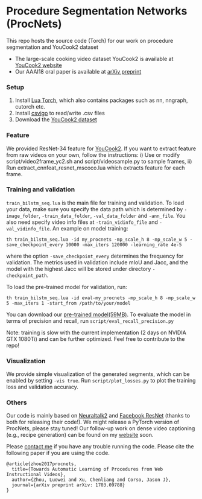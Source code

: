 # Procedure Segmentation Networks (ProcNets)
This repo hosts the source code (Torch) for our work on procedure segmentation and YouCook2 dataset

* The large-scale cooking video dataset YouCook2 is available at [YouCook2 website](http://youcook2.eecs.umich.edu)
* Our AAAI18 oral paper is available at [arXiv preprint](https://arxiv.org/abs/1703.09788)

### Setup
1. Install [Lua Torch](http://torch.ch/docs/getting-started.html), which also contains packages such as nn, nngraph, cutorch etc.
2. Install [csvigo](https://github.com/clementfarabet/lua---csv) to read/write .csv files
3. Download the [YouCook2 dataset](http://youcook2.eecs.umich.edu/download)

### Feature
We provided ResNet-34 feature for [YouCook2](http://youcook2.eecs.umich.edu/download). If you want to extract feature from raw videos on your own, follow the instructions: i) Use or modify script/video2frame\_yc2.sh and script/videosample.py to sample frames, ii) Run extract\_cnnfeat\_resnet\_mscoco.lua which extracts feature for each frame.

### Training and validation
`train_bilstm_seq.lua` is the main file for training and validation. To load your data, make sure you specify the data path which is determined by `-image_folder`, `-train_data_folder`, `-val_data_folder` and `-ann_file`. You also need specify video info files at `-train_vidinfo_file` and `-val_vidinfo_file`. An example on model training:
```
th train_bilstm_seq.lua -id my_procnets -mp_scale_h 8 -mp_scale_w 5 -save_checkpoint_every 10000 -max_iters 120000 -learning_rate 4e-5
```
where the option `-save_checkpoint_every` determines the frequency for validation. The metrics used in validation include mIoU and Jacc, and the model with the highest Jacc will be stored under directory `-checkpoint_path`.

To load the pre-trained model for validation, run:
```
th train_bilstm_seq.lua -id eval-my_procnets -mp_scale_h 8 -mp_scale_w 5 -max_iters 1 -start_from /path/to/your/model
```
You can download our [pre-trained model(59MB)](http://youcook2.eecs.umich.edu/static/pre-trained-model/model_id_procnets-lr4e-5.t7). To evaluate the model in terms of precision and recall, run `script/eval_recall_precision.py`

Note: training is slow with the current implementation (2 days on NVIDIA GTX 1080Ti) and can be further optimized. Feel free to contribute to the repo!

### Visualization
We provide simple visualization of the generated segments, which can be enabled by setting `-vis true`. Run `script/plot_losses.py` to plot the training loss and validation accuracy.

### Others
Our code is mainly based on [Neuraltalk2](https://github.com/karpathy/neuraltalk2) and [Facebook ResNet](https://github.com/facebook/fb.resnet.torch) (thanks to both for releasing their code!). We might release a PyTorch version of ProcNets, please stay tuned! Our follow-up work on dense video captioning (e.g., recipe generation) can be found on my [website](http://luoweizhou.net/cv.html) soon.

Please [contact me](http://luoweizhou.github.io/contact.html) if you have any trouble running the code. Please cite the following paper if you are using the code.

```
@article{zhou2017procnets,
  title={Towards Automatic Learning of Procedures from Web Instructional Videos},
  author={Zhou, Luowei and Xu, Chenliang and Corso, Jason J},
  journal={arXiv preprint arXiv: 1703.09788}
}
```
